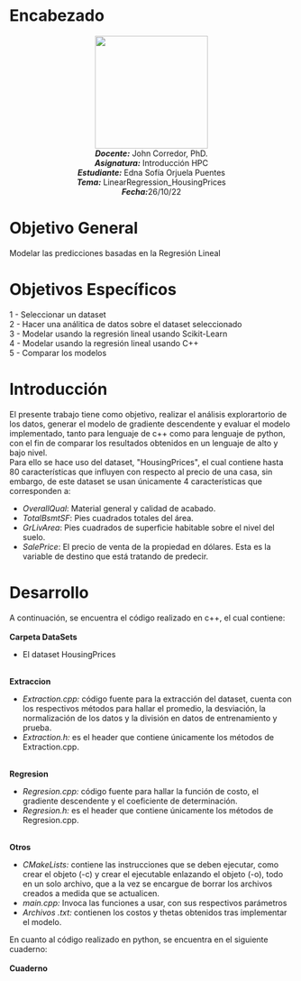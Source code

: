 # Encabezado
<p align="center"><img src="https://res-5.cloudinary.com/crunchbase-production/image/upload/c_lpad,h_256,w_256,f_auto,q_auto:eco/v1455514364/pim02bzqvgz0hibsra41.png"width="200" height="200">
</img><br>
<i><b>Docente:</b></i> John Corredor, PhD.
<br>
<i><b>Asignatura:</b></i> Introducción HPC
<br>
<i><b>Estudiante:</b></i> Edna Sofía Orjuela Puentes
<br>
<i><b>Tema:</b></i> LinearRegression_HousingPrices
<br>
<i><b>Fecha:</b></i>26/10/22
<br>
</p>

# Objetivo General

Modelar las predicciones basadas en la Regresión Lineal


# Objetivos Específicos

1 -  Seleccionar un dataset<br>
2 -  Hacer una análitica de datos sobre el dataset seleccionado<br>
3 -  Modelar usando la regresión lineal usando Scikit-Learn<br>
4 -  Modelar usando la regresión lineal usando C++<br>
5 -  Comparar los modelos<br>

# Introducción

El presente trabajo tiene como objetivo, realizar el análisis explorartorio de los datos, generar el modelo de gradiente descendente y evaluar el modelo implementado, tanto para lenguaje de c++ como para lenguaje de python, con el fin de comparar los resultados obtenidos en un lenguaje de alto y bajo nivel.<br>
Para ello se hace uso del dataset, "HousingPrices", el cual contiene hasta 80 características que influyen con respecto al precio de una casa, sin embargo, de este dataset se usan únicamente 4 características que corresponden a:<br>
*   $OverallQual:$ Material general y calidad de acabado.
*   $TotalBsmtSF:$ Pies cuadrados totales del área.
*   $GrLivArea:$ Pies cuadrados de superficie habitable sobre el nivel del suelo.
*   $SalePrice:$ El precio de venta de la propiedad en dólares. Esta es la variable de destino que está tratando de predecir.


# Desarrollo
A continuación, se encuentra el código realizado en c++, el cual contiene:<br><br>
**Carpeta DataSets**
*   El dataset HousingPrices
<br><br>

**Extraccion**
*   *Extraction.cpp:* código fuente para la extracción del dataset, cuenta con los respectivos métodos para hallar el promedio, la desviación, la normalización de los datos y la división en datos de entrenamiento y prueba.
*   *Extraction.h:* es el header que contiene únicamente los métodos de Extraction.cpp.
<br><br>

**Regresion**
*   *Regresion.cpp:* código fuente para hallar la función de costo, el gradiente descendente y el coeficiente de determinación.
*   *Regresion.h:* es el header que contiene únicamente los métodos de Regresion.cpp.
<br><br>

**Otros**
*   *CMakeLists:* contiene las instrucciones que se deben ejecutar, como crear el objeto (-c)  y crear el ejecutable enlazando el objeto (-o), todo en un solo archivo, que a la vez se encargue de borrar los archivos creados a medida que se actualicen.
*   *main.cpp:* Invoca las funciones a usar, con sus respectivos parámetros
*   *Archivos .txt:* contienen los costos y thetas obtenidos tras implementar el modelo.

En cuanto al código realizado en python, se encuentra en el siguiente cuaderno:<br><br>
**Cuaderno**

